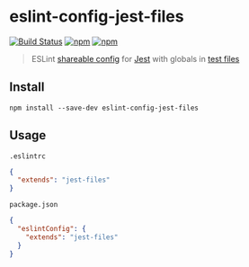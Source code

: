 # eslint-config-jest-files

[![Build Status](https://travis-ci.com/timche/eslint-config-jest-files.svg?branch=master)](https://travis-ci.com/timche/eslint-config-jest-files)
[![npm](https://img.shields.io/npm/v/eslint-config-jest-files.svg)](https://www.npmjs.com/package/eslint-config-jest-files)
[![npm](https://img.shields.io/npm/dm/eslint-config-jest-files.svg)](https://www.npmjs.com/package/eslint-config-jest-files)

> ESLint [shareable config](http://eslint.org/docs/developer-guide/shareable-configs.html) for [Jest](https://facebook.github.io/jest/) with globals in [test files](https://facebook.github.io/jest/docs/en/configuration.html#testmatch-array-string)

## Install

```
npm install --save-dev eslint-config-jest-files
```

## Usage

`.eslintrc`

```json
{
  "extends": "jest-files"
}
```

`package.json`

```json
{
  "eslintConfig": {
    "extends": "jest-files"
  }
}
```
